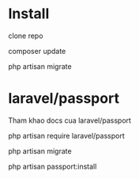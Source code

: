 # Install

clone repo

composer update

php artisan migrate

# laravel/passport

Tham khao docs cua laravel/passport

php artisan require laravel/passport

php artisan migrate

php artisan passport:install


